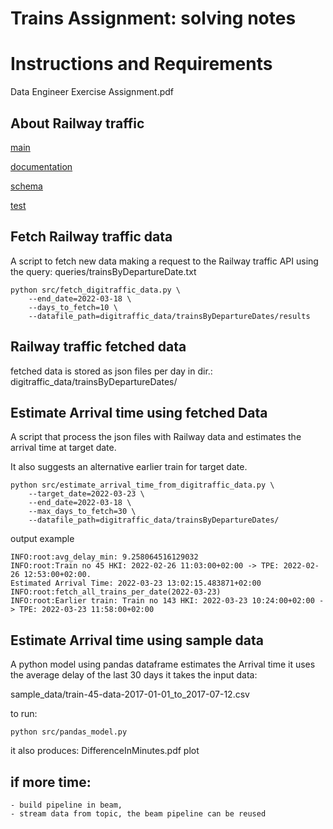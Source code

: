 # Trains Assignment: solving notes

# Instructions and Requirements
Data Engineer Exercise Assignment.pdf

## About Railway traffic
[main](https://www.digitraffic.fi/rautatieliikenne/)

[documentation](https://www.digitraffic.fi/ohjeita/#pakkaus)

[schema](https://rata.digitraffic.fi/api/v2/graphql/schema.svg)

[test](https://rata.digitraffic.fi/api/v2/graphql/graphiql)

## Fetch Railway traffic data
A script to fetch new data making a request to the Railway traffic API using the query:
queries/trainsByDepartureDate.txt

```
python src/fetch_digitraffic_data.py \
    --end_date=2022-03-18 \
    --days_to_fetch=10 \
    --datafile_path=digitraffic_data/trainsByDepartureDates/results
```

## Railway traffic fetched data
fetched data is stored as json files per day in dir.:
digitraffic_data/trainsByDepartureDates/

## Estimate Arrival time using fetched Data
A script that process the json files with Railway data
and estimates the arrival time at target date.

It also suggests an alternative earlier train for target date.

```
python src/estimate_arrival_time_from_digitraffic_data.py \
    --target_date=2022-03-23 \
    --end_date=2022-03-18 \
    --max_days_to_fetch=30 \
    --datafile_path=digitraffic_data/trainsByDepartureDates/
```
output example
```
INFO:root:avg_delay_min: 9.258064516129032
INFO:root:Train no 45 HKI: 2022-02-26 11:03:00+02:00 -> TPE: 2022-02-26 12:53:00+02:00.
Estimated Arrival Time: 2022-03-23 13:02:15.483871+02:00
INFO:root:fetch_all_trains_per_date(2022-03-23)
INFO:root:Earlier train: Train no 143 HKI: 2022-03-23 10:24:00+02:00 -> TPE: 2022-03-23 11:58:00+02:00
```

## Estimate Arrival time using sample data
A python model using pandas dataframe estimates the Arrival time
it uses the average delay of the last 30 days
it takes the input data:

sample_data/train-45-data-2017-01-01_to_2017-07-12.csv

to run:
```
python src/pandas_model.py
```
it also produces:
DifferenceInMinutes.pdf plot

## if more time:
    - build pipeline in beam,
    - stream data from topic, the beam pipeline can be reused
